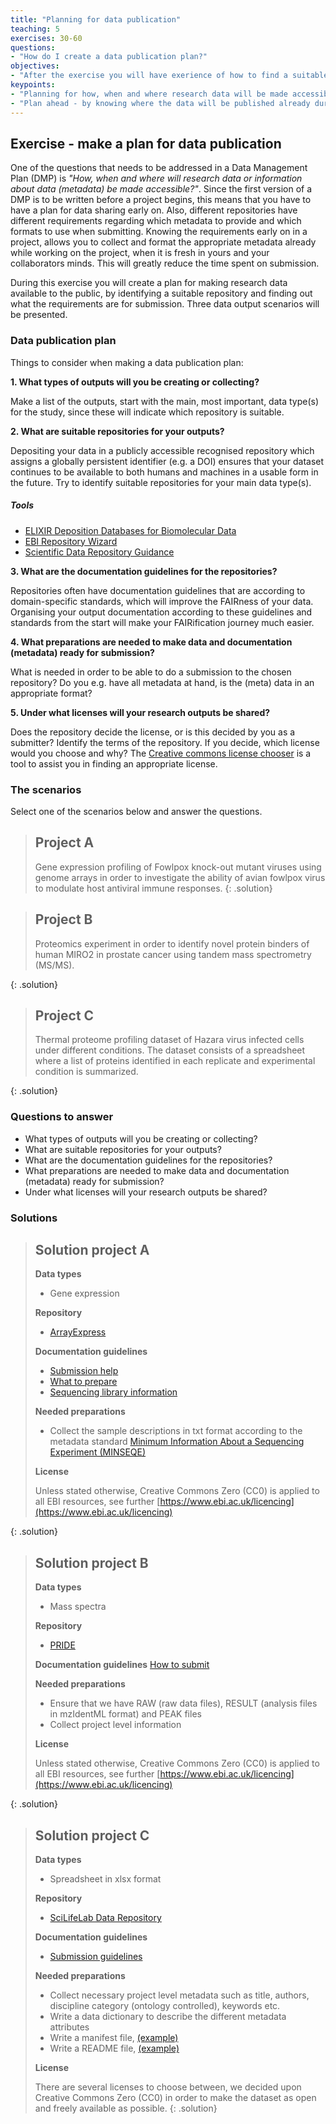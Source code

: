 ```yaml
---
title: "Planning for data publication"
teaching: 5
exercises: 30-60
questions:
- "How do I create a data publication plan?"
objectives:
- "After the exercise you will have exerience of how to find a suitable repository, and to find out what is required for a submission."
keypoints:
- "Planning for how, when and where research data will be made accessible is part of a Data Management Plan"
- "Plan ahead - by knowing where the data will be published already during the project, the data and metadata can be formatted according to the repository's requirements, thus reducing the labour when submitting"
---
```

<!--
Present the exercise, purpose, how
Present expected outcome, how to create the plan
Present the 3 scenarios
Present solutions
-->
## Exercise - make a plan for data publication
One of the questions that needs to be addressed in a Data Management Plan (DMP) is *"How, when and where will research data or information about data (metadata) be made accessible?"*. Since the first version of a DMP is to be written before a project begins, this means that you have to have a plan for data sharing early on. Also, different repositories have different requirements regarding which metadata to provide and which formats to use when submitting. Knowing the requirements early on in a project, allows you to collect and format the appropriate metadata already while working on the project, when it is fresh in yours and your collaborators minds. This will greatly reduce the time spent on submission.

During this exercise you will create a plan for making research data available to the public, by identifying a suitable repository and finding out what the requirements are for submission. Three data output scenarios will be presented.

### Data publication plan
Things to consider when making a data publication plan:

**1. What types of outputs will you be creating or collecting?**

Make a list of the outputs, start with the main, most important, data type(s) for the study, since these will indicate which repository is suitable.

**2. What are suitable repositories for your outputs?**

Depositing your data in a publicly accessible recognised repository which assigns a globally persistent identifier (e.g. a DOI) ensures that your dataset continues to be available to both humans and machines in a usable form in the future.
Try to identify suitable repositories for your main data type(s).

##### Tools
* [ELIXIR Deposition Databases for Biomolecular Data](https://www.elixir-europe.org/platforms/data/elixir-deposition-databases)
* [EBI Repository Wizard](https://www.ebi.ac.uk/submission/)
* [Scientific Data Repository Guidance](https://www.nature.com/sdata/policies/repositories#life)

**3. What are the documentation guidelines for the repositories?**

Repositories often have documentation guidelines that are according to domain-specific standards, which will improve the FAIRness of your data. Organising your output documentation according to these guidelines and standards from the start will make your FAIRification journey much easier.

**4. What preparations are needed to make data and documentation (metadata) ready for submission?**

What is needed in order to be able to do a submission to the chosen repository? Do you e.g. have all metadata at hand, is the (meta) data in an appropriate format?
<!-- not sure what we aim for in this section -->
<!-- Niclas: This is about how to format the metadata, isn't it? -->

**5. Under what licenses will your research outputs be shared?**

Does the repository decide the license, or is this decided by you as a submitter? Identify the terms of the repository. If you decide, which license would you choose and why? The [Creative commons license chooser](https://creativecommons.org/choose/) is a tool to assist you in finding an appropriate license.
<!-- is this accurate? -->

### The scenarios
Select one of the scenarios below and answer the questions.
<!-- for each project, present a brief description of the research question and the main outcomes; data types, excel sheets, analysis scripts? -->

> ## Project A <!-- ArrayExpress -->
> <!-- https://www.ncbi.nlm.nih.gov/pmc/articles/PMC7766033/, https://www.ebi.ac.uk/arrayexpress/experiments/E-MTAB-7276/ -->
> Gene expression profiling of Fowlpox knock-out mutant viruses using genome arrays in order to investigate the ability of avian fowlpox virus to modulate host antiviral immune responses.
{: .solution}

> ## Project B <!-- PRIDE -->
> <!-- https://www.ebi.ac.uk/pride/archive/projects/PXD029490 -->
> Proteomics experiment in order to identify novel protein binders of human MIRO2 in prostate cancer using tandem mass spectrometry (MS/MS).
> <!-- keywords needed for the ENA repo wizard: protein data -> mass spectrometry -> proteomics -->
{: .solution}

> ## Project C <!-- SLL Figshare -->
> <!-- https://scilifelab.figshare.com/articles/dataset/Thermal_Proteome_Profiling_dataset_from_Hazara_virus_infected_SW13_cells_treated_with_DMSO_or_antiviral_inhibitor_20_M_TH6744_/13089023 -->
> Thermal proteome profiling dataset of Hazara virus infected cells under different conditions. The dataset consists of a spreadsheet where a list of proteins identified in each replicate and experimental condition is summarized.
> <!-- how describe so that it indicates that a general purpose repo might be a good choice? -->
{: .solution}

### Questions to answer
* What types of outputs will you be creating or collecting?
* What are suitable repositories for your outputs?
* What are the documentation guidelines for the repositories?
* What preparations are needed to make data and documentation (metadata) ready for submission?
* Under what licenses will your research outputs be shared?

### Solutions
  > ## Solution project A <!-- ArrayExpress -->
  > **Data types**
  > * Gene expression
  >
  > **Repository**
  > * [ArrayExpress](https://www.ebi.ac.uk/arrayexpress/)
  >
  > **Documentation guidelines**
  > * [Submission help](https://www.ebi.ac.uk/arrayexpress/help/submissions_overview.html)
  > * [What to prepare](https://www.ebi.ac.uk/fg/annotare/help/what_to_submit.html#what_to_prepare)
  > * [Sequencing library information](https://www.ebi.ac.uk/fg/annotare/help/seq_lib_spec.html)
  >
  > **Needed preparations**
  > * Collect the sample descriptions in txt format according to the metadata standard [Minimum Information About a Sequencing Experiment (MINSEQE)](http://fged.org/projects/minseqe/)
  >
  > **License**
  >
  > Unless stated otherwise, Creative Commons Zero (CC0) is applied to all EBI resources, see further [https://www.ebi.ac.uk/licencing](https://www.ebi.ac.uk/licencing)
  >
  {: .solution}

  > ## Solution project B <!-- PRIDE -->
  > **Data types**
  > * Mass spectra
  >
  > **Repository**
  > * [PRIDE](https://www.ebi.ac.uk/pride/)
  >
  > **Documentation guidelines**
  > [How to submit](https://www.ebi.ac.uk/pride/markdownpage/submitdatapage#prepare_submission)
  >
  > **Needed preparations**
  > * Ensure that we have RAW (raw data files), RESULT (analysis files in mzIdentML format) and PEAK files
  > * Collect project level information
  > <!-- what else? -->
  >
  > **License**
  >
  > Unless stated otherwise, Creative Commons Zero (CC0) is applied to all EBI resources, see further [https://www.ebi.ac.uk/licencing](https://www.ebi.ac.uk/licencing)
  >
  {: .solution}

  > ## Solution project C <!-- SLL Figshare -->
  > **Data types**
  > * Spreadsheet in xlsx format
  >
  > **Repository**
  > * [SciLifeLab Data Repository](https://scilifelab.figshare.com/)
  >
  > **Documentation guidelines**
  > * [Submission guidelines](https://www.scilifelab.se/data/repository/submission/)
  >
  > **Needed preparations**
  > * Collect necessary project level metadata such as title, authors, discipline category (ontology controlled), keywords etc.
  > * Write a data dictionary to describe the different metadata attributes
  > * Write a manifest file, [(example)](https://www.scilifelab.se/wp-content/uploads/2021/10/MANIFEST.txt)
  > * Write a README file, [(example)](https://www.scilifelab.se/wp-content/uploads/2021/10/README-1.txt)
  >
  > **License**
  >
  > There are several licenses to choose between, we decided upon Creative Commons Zero (CC0) in order to make the dataset as open and freely available as possible.
  {: .solution}
